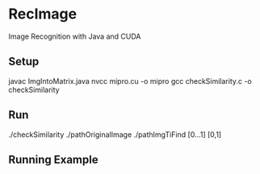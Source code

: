 # RecImage
Image Recognition with Java and CUDA

## Setup
  javac ImgIntoMatrix.java
  nvcc mipro.cu -o mipro
  gcc checkSimilarity.c -o checkSimilarity


## Run
./checkSimilarity ./pathOriginalImage ./pathImgTiFind [0...1] [0,1]

## Running Example
